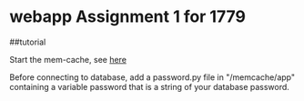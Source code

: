# webapp Assignment 1 for 1779

##tutorial

Start the mem-cache, see [here](/memcache/README.md)

Before connecting to database, add a password.py file in "/memcache/app" containing a variable password that is a string of your database password.

